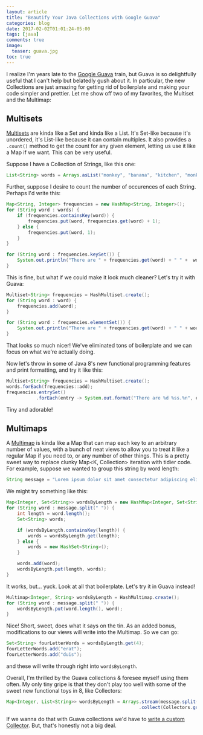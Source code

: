 ```yaml
---
layout: article
title: "Beautify Your Java Collections with Google Guava"
categories: blog
date: 2017-02-02T01:01:24-05:00
tags: [java]
comments: true
image:
  teaser: guava.jpg
toc: true
---
```


I realize I'm years late to the [Google Guava](https://github.com/google/guava) train, but Guava is so delightfully useful that I can't help but belatedly gush about it. In particular, the new Collections are just amazing for getting rid of boilerplate and making your code simpler and prettier. Let me show off two of my favorites, the Multiset and the Multimap:

<!--include toc.html -->

## Multisets

[Multisets](https://github.com/google/guava/wiki/NewCollectionTypesExplained#multiset) are kinda like a Set and kinda like a List. It's Set-like because it's unordered, it's List-like because it can contain multiples. It also provides a `.count()` method to get the count for any given element, letting us use it like a Map if we want. This can be very useful.

Suppose I have a Collection of Strings, like this one:

```java
List<String> words = Arrays.asList("monkey", "banana", "kitchen", "monkey", "monkey", "banana", "kitchen");
```

Further, suppose I desire to count the number of occurences of each String. Perhaps I'd write this:

```java
Map<String, Integer> frequencies = new HashMap<String, Integer>();
for (String word : words) {
    if (frequencies.containsKey(word)) {
        frequencies.put(word, frequencies.get(word) + 1);
    } else {
        frequencies.put(word, 1);
    }
}

for (String word : frequencies.keySet()) {
    System.out.println("There are " + frequencies.get(word) + " " +  word + "s.");
}
```

This is fine, but what if we could make it look much cleaner? Let's try it with Guava:

```java
Multiset<String> frequencies = HashMultiset.create();
for (String word : word) {
    frequencies.add(word);
}

for (String word : frequencies.elementSet()) {
    System.out.println("There are " + frequencies.get(word) + " " + word + "s.");
}

```

That looks so much nicer! We've eliminated tons of boilerplate and we can focus on what we're actually doing.

Now let's throw in some of Java 8's new functional programming features and print formatting, and try it like this:

```java
Multiset<String> frequencies = HashMultiset.create();
words.forEach(frequencies::add);
frequencies.entrySet()
           .forEach(entry -> System.out.format("There are %d %ss.%n", entry.getCount(), entry.getElement()));
```

Tiny and adorable!

## Multimaps

A [Multimap](https://github.com/google/guava/wiki/NewCollectionTypesExplained#multimap) is kinda like a Map that can map each key to an arbitrary number of values, with a bunch of neat views to allow you to treat it like a regular Map if you need to, or any number of other things. This is a pretty sweet way to replace clunky Map<K, Collection<V>> iteration with tidier code. For example, suppose we wanted to group this string by word length:

```java
String message = "Lorem ipsum dolor sit amet consectetur adipiscing elit Quisque vel enim id neque semper convallis vel vulputate nunc";
```

We might try something like this:

```java
Map<Integer, Set<String>> wordsByLength = new HashMap<Integer, Set<String>>();
for (String word : message.split(" ")) {
    int length = word.length();
    Set<String> words;

    if (wordsByLength.containsKey(length)) {
        words = wordsByLength.get(length);
    } else {
        words = new HashSet<String>();
    }

    words.add(word);
    wordsByLength.put(length, words);
}
```

It works, but... yuck. Look at all that boilerplate. Let's try it in Guava instead!

```java
Multimap<Integer, String> wordsByLength = HashMultimap.create();
for (String word : message.split(" ")) {
    wordsByLength.put(word.length(), word);
}
```

Nice! Short, sweet, does what it says on the tin. As an added bonus, modifications to our views will write into the Multimap. So we can go:

```java
Set<String> fourLetterWords = wordsByLength.get(4);
fourLetterWords.add("erat");
fourLetterWords.add("duis");
```

and these will write through right into `wordsByLength`.

Overall, I'm thrilled by the Guava collections & foresee myself using them often. My only tiny gripe is that they don't play too well with some of the sweet new functional toys in 8, like Collectors:

```java
Map<Integer, List<String>> wordsByLength = Arrays.stream(message.split(" "))
                                                 .collect(Collectors.groupingBy(String::length));
```

If we wanna do that with Guava collections we'd have to [write a custom Collector](http://www.nurkiewicz.com/2014/07/introduction-to-writing-custom.html). But, that's honestly not a big deal.
